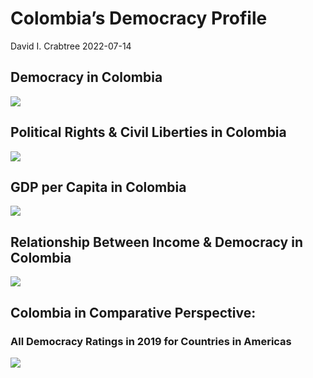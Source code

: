 Colombia’s Democracy Profile
================
David I. Crabtree
2022-07-14

## Democracy in Colombia

![](C:\Users\David\Desktop\PROGRA~1\FILESA~1\DEMOCR~1\reports\COLOMB~1/figure-gfm/Demscore-1.png)<!-- -->

## Political Rights & Civil Liberties in Colombia

![](C:\Users\David\Desktop\PROGRA~1\FILESA~1\DEMOCR~1\reports\COLOMB~1/figure-gfm/Political%20Rights%20&%20Civil%20Libs-1.png)<!-- -->

## GDP per Capita in Colombia

![](C:\Users\David\Desktop\PROGRA~1\FILESA~1\DEMOCR~1\reports\COLOMB~1/figure-gfm/GDP%20per%20Capita-1.png)<!-- -->

## Relationship Between Income & Democracy in Colombia

![](C:\Users\David\Desktop\PROGRA~1\FILESA~1\DEMOCR~1\reports\COLOMB~1/figure-gfm/Income%20&%20Dem-1.png)<!-- -->

## Colombia in Comparative Perspective:

### All Democracy Ratings in 2019 for Countries in Americas

![](C:\Users\David\Desktop\PROGRA~1\FILESA~1\DEMOCR~1\reports\COLOMB~1/figure-gfm/Democracy%20in%20Comparative%20Perspective-1.png)<!-- -->
